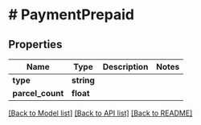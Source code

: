 # # PaymentPrepaid

## Properties

Name | Type | Description | Notes
------------ | ------------- | ------------- | -------------
**type** | **string** |  |
**parcel_count** | **float** |  |

[[Back to Model list]](../../README.md#models) [[Back to API list]](../../README.md#endpoints) [[Back to README]](../../README.md)
